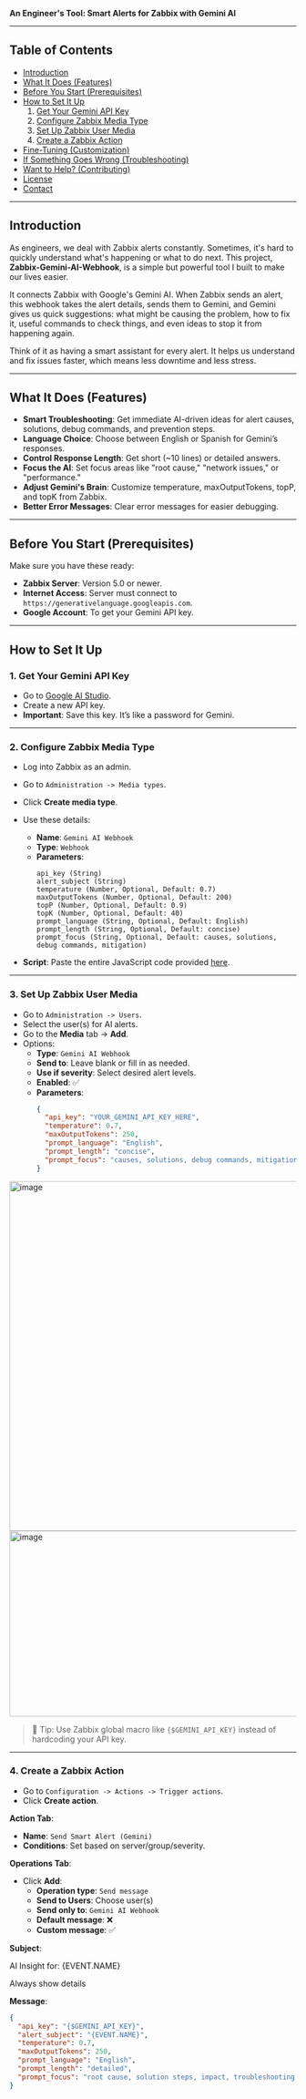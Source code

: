 **An Engineer's Tool: Smart Alerts for Zabbix with Gemini AI**

---

## Table of Contents

- [Introduction](#introduction)
- [What It Does (Features)](#what-it-does-features)
- [Before You Start (Prerequisites)](#before-you-start-prerequisites)
- [How to Set It Up](#how-to-set-it-up)  
  1. [Get Your Gemini API Key](#1-get-your-gemini-api-key)  
  2. [Configure Zabbix Media Type](#2-configure-zabbix-media-type)  
  3. [Set Up Zabbix User Media](#3-set-up-zabbix-user-media)  
  4. [Create a Zabbix Action](#4-create-a-zabbix-action)
- [Fine-Tuning (Customization)](#fine-tuning-customization)
- [If Something Goes Wrong (Troubleshooting)](#if-something-goes-wrong-troubleshooting)
- [Want to Help? (Contributing)](#want-to-help-contributing)
- [License](#license)
- [Contact](#contact)

---

## Introduction

As engineers, we deal with Zabbix alerts constantly. Sometimes, it's hard to quickly understand what's happening or what to do next. This project, **Zabbix-Gemini-AI-Webhook**, is a simple but powerful tool I built to make our lives easier.

It connects Zabbix with Google's Gemini AI. When Zabbix sends an alert, this webhook takes the alert details, sends them to Gemini, and Gemini gives us quick suggestions: what might be causing the problem, how to fix it, useful commands to check things, and even ideas to stop it from happening again.

Think of it as having a smart assistant for every alert. It helps us understand and fix issues faster, which means less downtime and less stress.

---

## What It Does (Features)

- **Smart Troubleshooting**: Get immediate AI-driven ideas for alert causes, solutions, debug commands, and prevention steps.
- **Language Choice**: Choose between English or Spanish for Gemini’s responses.
- **Control Response Length**: Get short (~10 lines) or detailed answers.
- **Focus the AI**: Set focus areas like "root cause," "network issues," or "performance."
- **Adjust Gemini's Brain**: Customize temperature, maxOutputTokens, topP, and topK from Zabbix.
- **Better Error Messages**: Clear error messages for easier debugging.

---

## Before You Start (Prerequisites)

Make sure you have these ready:

- **Zabbix Server**: Version 5.0 or newer.
- **Internet Access**: Server must connect to `https://generativelanguage.googleapis.com`.
- **Google Account**: To get your Gemini API key.

---

## How to Set It Up

### 1. Get Your Gemini API Key

- Go to [Google AI Studio](https://aistudio.google.com/).
- Create a new API key.
- **Important**: Save this key. It’s like a password for Gemini.

---

### 2. Configure Zabbix Media Type

- Log into Zabbix as an admin.
- Go to `Administration -> Media types`.
- Click **Create media type**.
- Use these details:
  - **Name**: `Gemini AI Webhook`
  - **Type**: `Webhook`
  - **Parameters**:
    ```text
    api_key (String)
    alert_subject (String)
    temperature (Number, Optional, Default: 0.7)
    maxOutputTokens (Number, Optional, Default: 200)
    topP (Number, Optional, Default: 0.9)
    topK (Number, Optional, Default: 40)
    prompt_language (String, Optional, Default: English)
    prompt_length (String, Optional, Default: concise)
    prompt_focus (String, Optional, Default: causes, solutions, debug commands, mitigation)
    ```

- **Script**: Paste the entire JavaScript code provided [here](#).

---

### 3. Set Up Zabbix User Media

- Go to `Administration -> Users`.
- Select the user(s) for AI alerts.
- Go to the **Media** tab → **Add**.
- Options:
  - **Type**: `Gemini AI Webhook`
  - **Send to**: Leave blank or fill in as needed.
  - **Use if severity**: Select desired alert levels.
  - **Enabled**: ✅
  - **Parameters**:
    ```json
    {
      "api_key": "YOUR_GEMINI_API_KEY_HERE",
      "temperature": 0.7,
      "maxOutputTokens": 250,
      "prompt_language": "English",
      "prompt_length": "concise",
      "prompt_focus": "causes, solutions, debug commands, mitigation"
    }
    ```
<img width="953" height="614" alt="image" src="https://github.com/user-attachments/assets/a1e4fe3b-51b1-490b-97b9-b368f0504bff" />
<img width="789" height="326" alt="image" src="https://github.com/user-attachments/assets/0efb1428-f6b4-4b88-95c0-3351bbb6f719" />


> 🔐 Tip: Use Zabbix global macro like `{$GEMINI_API_KEY}` instead of hardcoding your API key.

---

### 4. Create a Zabbix Action

- Go to `Configuration -> Actions -> Trigger actions`.
- Click **Create action**.

**Action Tab**:

- **Name**: `Send Smart Alert (Gemini)`
- **Conditions**: Set based on server/group/severity.

**Operations Tab**:

- Click **Add**:
  - **Operation type**: `Send message`
  - **Send to Users**: Choose user(s)
  - **Send only to**: `Gemini AI Webhook`
  - **Default message**: ❌
  - **Custom message**: ✅

**Subject**:

AI Insight for: {EVENT.NAME}

Always show details

**Message**:
```json
{
  "api_key": "{$GEMINI_API_KEY}",
  "alert_subject": "{EVENT.NAME}",
  "temperature": 0.7,
  "maxOutputTokens": 250,
  "prompt_language": "English",
  "prompt_length": "detailed",
  "prompt_focus": "root cause, solution steps, impact, troubleshooting commands"
}
